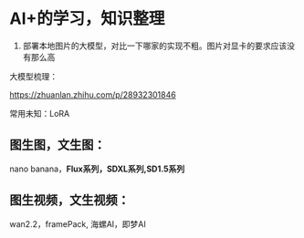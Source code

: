 # AI+的学习，知识整理

1. 部署本地图片的大模型，对比一下哪家的实现不粗。图片对显卡的要求应该没有那么高

大模型梳理：

https://zhuanlan.zhihu.com/p/28932301846

常用未知：LoRA

## 图生图，文生图：

nano banana，**Flux系列，SDXL系列,SD1.5系列**

## 图生视频，文生视频：

wan2.2，framePack, 海螺AI，即梦AI